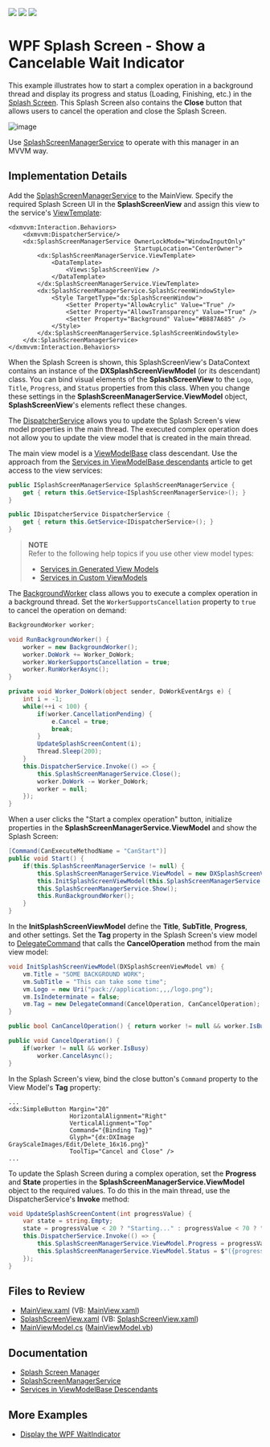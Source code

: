 <!-- default badges list -->
![](https://img.shields.io/endpoint?url=https://codecentral.devexpress.com/api/v1/VersionRange/245378676/22.2.2%2B)
[![](https://img.shields.io/badge/Open_in_DevExpress_Support_Center-FF7200?style=flat-square&logo=DevExpress&logoColor=white)](https://supportcenter.devexpress.com/ticket/details/T868679)
[![](https://img.shields.io/badge/📖_How_to_use_DevExpress_Examples-e9f6fc?style=flat-square)](https://docs.devexpress.com/GeneralInformation/403183)
<!-- default badges end -->
# WPF Splash Screen - Show a Cancelable Wait Indicator

This example illustrates how to start a complex operation in a background thread and display its progress and status (Loading, Finishing, etc.) in the [Splash Screen](https://docs.devexpress.com/WPF/401685/controls-and-libraries/windows-and-utility-controls/splash-screen-manager). This Splash Screen also contains the **Close** button that allows users to cancel the operation and close the Splash Screen.

![image](https://user-images.githubusercontent.com/65009440/219656170-9f820806-65e6-43c0-8bab-d357b1593e99.png)

Use [SplashScreenManagerService](https://docs.devexpress.com/WPF/401692/mvvm-framework/services/predefined-set/splashscreenmanagerservice) to operate with this manager in an MVVM way.

## Implementation Details

Add the [SplashScreenManagerService](https://docs.devexpress.com/WPF/DevExpress.Xpf.Core.SplashScreenManagerService) to the MainView. Specify the required Splash Screen UI in the **SplashScreenView** and assign this view to the service's [ViewTemplate](https://docs.devexpress.com/WPF/DevExpress.Mvvm.UI.ViewServiceBase.ViewTemplate): 

```xaml
<dxmvvm:Interaction.Behaviors>
    <dxmvvm:DispatcherService/>
    <dx:SplashScreenManagerService OwnerLockMode="WindowInputOnly"
                                   StartupLocation="CenterOwner">
        <dx:SplashScreenManagerService.ViewTemplate>
            <DataTemplate>
                <Views:SplashScreenView />
            </DataTemplate>
        </dx:SplashScreenManagerService.ViewTemplate>
        <dx:SplashScreenManagerService.SplashScreenWindowStyle>
            <Style TargetType="dx:SplashScreenWindow">
                <Setter Property="AllowAcrylic" Value="True" />
                <Setter Property="AllowsTransparency" Value="True" />
                <Setter Property="Background" Value="#B887A685" />
            </Style>
        </dx:SplashScreenManagerService.SplashScreenWindowStyle>
    </dx:SplashScreenManagerService>
</dxmvvm:Interaction.Behaviors>
```

When the Splash Screen is shown, this SplashScreenView's DataContext contains an instance of the **DXSplashScreenViewModel** (or its descendant) class. You can bind visual elements of the **SplashScreenView** to the `Logo`, `Title`, `Progress`, and `Status` properties from this class. When you change these settings in the **SplashScreenManagerService.ViewModel** object, **SplashScreenView**'s elements reflect these changes.

The [DispatcherService](https://docs.devexpress.com/WPF/113861/mvvm-framework/services/predefined-set/dispatcherservice) allows you to update the Splash Screen's view model properties in the main thread. The executed complex operation does not allow you to update the view model that is created in the main thread.

The main view model is a [ViewModelBase](https://docs.devexpress.com/WPF/17351/mvvm-framework/viewmodels/viewmodelbase) class descendant. Use the approach from the [Services in ViewModelBase descendants](https://docs.devexpress.com/WPF/17446/mvvm-framework/services/services-in-viewmodelbase-descendants) article to get access to the view services:

```cs
public ISplashScreenManagerService SplashScreenManagerService {
    get { return this.GetService<ISplashScreenManagerService>(); }
}

public IDispatcherService DispatcherService {
    get { return this.GetService<IDispatcherService>(); }
}
```

> **NOTE**  
> Refer to the following help topics if you use other view model types:  
> * [Services in Generated View Models](https://docs.devexpress.com/WPF/17447/mvvm-framework/services/services-in-generated-view-models)  
> * [Services in Custom ViewModels](https://docs.devexpress.com/WPF/17450/mvvm-framework/services/services-in-custom-viewmodels)  

The [BackgroundWorker](https://docs.microsoft.com/en-us/dotnet/api/system.componentmodel.backgroundworker) class allows you to execute a complex operation in a background thread. Set the `WorkerSupportsCancellation` property to `true` to cancel the operation on demand: 

```cs
BackgroundWorker worker;

void RunBackgroundWorker() {
    worker = new BackgroundWorker();
    worker.DoWork += Worker_DoWork;
    worker.WorkerSupportsCancellation = true;
    worker.RunWorkerAsync();
}

private void Worker_DoWork(object sender, DoWorkEventArgs e) {
    int i = -1;
    while(++i < 100) {
        if(worker.CancellationPending) {
            e.Cancel = true;
            break;
        }
        UpdateSplashScreenContent(i);
        Thread.Sleep(200);
    }
    this.DispatcherService.Invoke(() => {
        this.SplashScreenManagerService.Close();
        worker.DoWork -= Worker_DoWork;
        worker = null;
    });
}
```

When a user clicks the "Start a complex operation" button, initialize properties in the **SplashScreenManagerService.ViewModel** and show the Splash Screen:

```cs
[Command(CanExecuteMethodName = "CanStart")]
public void Start() {
    if(this.SplashScreenManagerService != null) {
        this.SplashScreenManagerService.ViewModel = new DXSplashScreenViewModel();
        this.InitSplashScreenViewModel(this.SplashScreenManagerService.ViewModel);
        this.SplashScreenManagerService.Show();
        this.RunBackgroundWorker();
    }
}
```

In the **InitSplashScreenViewModel** define the **Title**, **SubTitle**, **Progress**, and other settings. Set the **Tag** property in the Splash Screen's view model to [DelegateCommand](https://docs.devexpress.com/WPF/17353/mvvm-framework/commands/delegate-commands) that calls the **CancelOperation** method from the main view model:

```cs
void InitSplashScreenViewModel(DXSplashScreenViewModel vm) {
    vm.Title = "SOME BACKGROUND WORK";
    vm.SubTitle = "This can take some time";
    vm.Logo = new Uri("pack://application:,,,/logo.png");
    vm.IsIndeterminate = false;
    vm.Tag = new DelegateCommand(CancelOperation, CanCancelOperation);
}

public bool CanCancelOperation() { return worker != null && worker.IsBusy; }

public void CancelOperation() {
    if(worker != null && worker.IsBusy)
        worker.CancelAsync();
}
```

In the Splash Screen's view, bind the close button's `Command` property to the View Model's **Tag** property:

```xaml
...
<dx:SimpleButton Margin="20"
                 HorizontalAlignment="Right"
                 VerticalAlignment="Top"
                 Command="{Binding Tag}"
                 Glyph="{dx:DXImage GrayScaleImages/Edit/Delete_16x16.png}"
                 ToolTip="Cancel and Close" />
...
```

To update the Splash Screen during a complex operation, set the **Progress** and **State** properties in the **SplashScreenManagerService.ViewModel** object to the required values. To do this in the main thread, use the DispatcherService's **Invoke** method:

```cs
void UpdateSplashScreenContent(int progressValue) {
    var state = string.Empty;
    state = progressValue < 20 ? "Starting..." : progressValue < 70 ? "Loading data.." : "Finishing";
    this.DispatcherService.Invoke(() => {
        this.SplashScreenManagerService.ViewModel.Progress = progressValue;
        this.SplashScreenManagerService.ViewModel.Status = $"({progressValue} %) - {state}";
    });
}
```

## Files to Review

* [MainView.xaml](./CS/SplashScreenManagerExample/Views/MainView.xaml) (VB: [MainView.xaml](./VB/SplashScreenManagerExample/Views/MainView.xaml))
* [SplashScreenView.xaml](./CS/SplashScreenManagerExample/Views/SplashScreenView.xaml) (VB: [SplashScreenView.xaml](./VB/SplashScreenManagerExample/Views/SplashScreenView.xaml))
* [MainViewModel.cs](./CS/SplashScreenManagerExample/ViewModels/MainViewModel.cs) ([MainViewModel.vb](/VB/SplashScreenManagerExample/ViewModels/MainViewModel.vb))

## Documentation

* [Splash Screen Manager](https://docs.devexpress.com/WPF/401685/controls-and-libraries/windows-and-utility-controls/splash-screen-manager)
* [SplashScreenManagerService](https://docs.devexpress.com/WPF/401692/mvvm-framework/services/predefined-set/splashscreenmanagerservice)
* [Services in ViewModelBase Descendants](https://docs.devexpress.com/WPF/17446/mvvm-framework/services/services-in-viewmodelbase-descendants)

## More Examples

* [Display the WPF WaitIndicator](https://github.com/DevExpress-Examples/wpf-display-wait-indicator)
